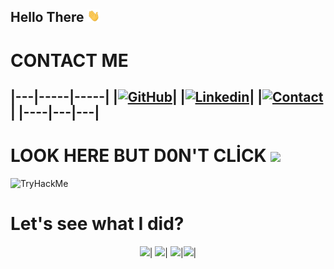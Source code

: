 
<!-- bu satırda selamlama için yazı, gif ve boyut kısmı vardır dilediğinize göre değişebilir.-->
<h2> Hello There <img src="https://raw.githubusercontent.com/ABSphreak/ABSphreak/master/gifs/Hi.gif" height="20px"></h2>

<!-- Bu kısımda ise benim hakkımda iletişim kısımları var.-->

# CONTACT ME
|---|-----|-----|
|[![GitHub](https://img.shields.io/badge/SUPPORT%20AT-GITHUB-blue?style=for-the-badge&logo=github)](https://github.com/Onur-TURAN)|
|[![Linkedin](https://img.shields.io/badge/linkedin-%230077B5.svg?&style=for-the-badge&logo=linkedin&logoColor=white)](https://www.linkedin.com/in/onurturan.t)|
|[![Contact](https://img.shields.io/badge/CONTACT-GMAIL-yellow?style=for-the-badge&logo=gmail&logoColor=white)](mailto:onurturan.t@gmail.com)|
|----|---|---|
---
# LOOK HERE BUT D0N'T CLİCK <img src="https://media4.giphy.com/media/UDGHSuv6ZZRpUInXzL/giphy.gif?cid=ecf05e4786h5ipb5460h961nxvhob8vxrwyd9zuu4no6bbic&rid=giphy.gif&ct=g" height="25">
 <img src="https://tryhackme-badges.s3.amazonaws.com/biyik.png" alt="TryHackMe">

<!-- Bu kısımda github içerisindeki yazdığım diller hakkında bilgilendirmeler veriyor.-->
# Let's see what I did?

<p align="center">
 <img href="https://github.com/Onur-TURAN" src="https://github-readme-stats.vercel.app/api?username=Onur-TURAN&show_icons=true&count_private=true&theme=default&include_all_commits=true" height="150">| <img src="https://media2.giphy.com/media/CaiVJuZGvR8HK/giphy.gif?cid=ecf05e47k0jie5yczk20wwfpxp08ztb0x4p3fb1ctxi1b73f&rid=giphy.gif&ct=g" height="150">|   
<img href="https://github.com/Onur-TURAN" src="https://github-readme-stats.vercel.app/api/top-langs/?username=Onur-TURAN&layout=compact&theme=default&langs_count=6&hide=html,css" height="150">|<img src="https://media2.giphy.com/media/CaiVJuZGvR8HK/giphy.gif?cid=ecf05e47k0jie5yczk20wwfpxp08ztb0x4p3fb1ctxi1b73f&rid=giphy.gif&ct=g" height="150">|
</p>


<!--**Onur-TURAN/Onur-TURAN** is a ✨ _special_ ✨ repository because its `README.md` (this file) appears on your GitHub profile.

Here are some ideas to get you started:

- 🔭 I’m currently working on ...
- 🌱 I’m currently learning ...
- 👯 I’m looking to collaborate on ...
- 🤔 I’m looking for help with ...
- 💬 Ask me about ...
- 📫 How to reach me: ...
- 😄 Pronouns: ...
- ⚡ Fun fact: ...
-->
